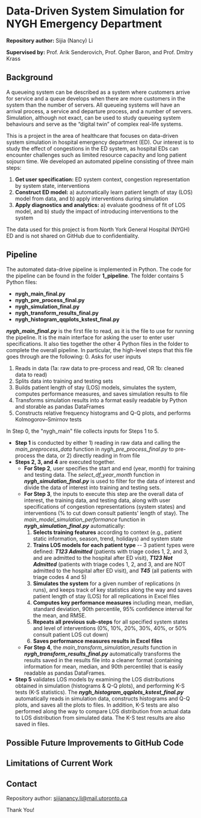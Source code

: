 # Data-Driven System Simulation for NYGH Emergency Department

**Repository author:** Sijia (Nancy) Li

**Supervised by:** Prof. Arik Senderovich, Prof. Opher Baron, and Prof. Dmitry Krass

## Background
A queueing system can be described as a system where customers arrive for service and a queue develops when there are more customers in the system than the number of servers. All queueing systems will have an arrival process, a service and departure process, and a number of servers. Simulation, although not exact, can be used to study queueing system behaviours and serve as the “digital twin” of complex real-life systems. 

This is a project in the area of healthcare that focuses on data-driven system simulation in hospital emergency department (ED). Our interest is to study the effect of congestions in the ED system, as hospital EDs can encounter challenges such as limited resource capacity and long patient sojourn time. We developed an automated pipeline consisting of three main steps:
1. **Get user specification:** ED system context, congestion representation by system state, interventions
2. **Construct ED model:** a) automatically learn patient length of stay (LOS) model from data, and b) apply interventions during simulation
3. **Apply diagnostics and analytics:** a) evaluate goodness of fit of LOS model, and b) study the impact of introducing interventions to the system

The data used for this project is from North York General Hospital (NYGH) ED and is not shared on GitHub due to confidentiality. 

## Pipeline
The automated data-drive pipeline is implemented in Python. The code for the pipeline can be found in the folder __1_pipeline__. The folder contains 5 Python files:
* **nygh_main_final.py**
* **nygh_pre_process_final.py**
* **nygh_simulation_final.py**
* **nygh_transform_results_final.py**
* **nygh_histogram_qqplots_kstest_final.py**

_**nygh_main_final.py**_ is the first file to read, as it is the file to use for running the pipeline. It is the main interface for asking the user to enter user specifications. It also ties together the other 4 Python files in the folder to complete the overall pipeline. In particular, the high-level steps that this file goes through are the following:
0. Asks for user inputs
1. Reads in data (1a: raw data to pre-process and read, OR 1b: cleaned data to read)
2. Splits data into training and testing sets
3. Builds patient length of stay (LOS) models, simulates the system, computes performance measures, and saves simulation results to file
4. Transforms simulation results into a format easily readable by Python and storable as pandas DataFrames
5. Constructs relative frequency histograms and Q-Q plots, and performs Kolmogorov–Smirnov tests

In Step 0, the "nygh_main" file collects inputs for Steps 1 to 5. 

* **Step 1** is conducted by either 1) reading in raw data and calling the *main\_preprocess\_data* function in  *nygh\_pre\_process\_final.py* to pre-process the data, or 2) directly reading in from file
* **Steps 2, 3, and 4** are executed together. 
    * **For Step 2**, user specifies the start and end (year, month) for training and testing data. The *select\_df\_year\_month* function in _**nygh\_simulation\_final.py**_ is used to filter for the data of interest and divide the data of interest into training and testing sets. 
    * **For Step 3**, the inputs to execute this step are the overall data of interest, the training data, and testing data, along with user specifications of congestion representations (system states) and interventions (% to cut down consult patients' length of stay). The *main\_model\_simulation\_performance* function in _**nygh\_simulation\_final.py**_ automatically:
        1. **Selects training features** according to context (e.g., patient static information, season, trend, holidays) and system state
        2. **Trains LOS models for each patient type** -- 3 patient types were defined: _**T123 Admitted**_ (patients with triage codes 1, 2, and 3, and are admitted to the hospital after ED visit), _**T123 Not Admitted**_ (patients with triage codes 1, 2, and 3, and are NOT admitted to the hospital after ED visit), and _**T45**_ (all patients with triage codes 4 and 5)
        3. **Simulates the system** for a given number of replications (n runs), and keeps track of key statistics along the way and saves patient length of stay (LOS) for all replications in Excel files
        4. **Computes key performance measures** including mean, median, standard deviation, 90th percentile, 95% confidence interval for the mean, and RMSE. 
        5. **Repeats all previous sub-steps** for all specified system states and level of interventions (0%, 10%, 20%, 30%, 40%, or 50% consult patient LOS cut down)
        6. **Saves performance measures results in Excel files**
    * **For Step 4**, the *main\_transform\_simulation\_results* function in  _**nygh\_transform\_results\_final.py**_ automatically transforms the results saved in the results file into a cleaner format (containing information for mean, median, and 90th percentile) that is easily readable as pandas DataFrames. 
* **Step 5** validates LOS models by examining the LOS distributions obtained in simulation (histograms & Q-Q plots), and performing K-S tests (K-S statistics). The _**nygh\_histogram\_qqplots\_kstest\_final.py**_ automatically reads in simulation data, constructs histograms and Q-Q plots, and saves all the plots to files. In addition, K-S tests are also performed along the way to compare LOS distribution from actual data to LOS distribution from simulated data. The K-S test results are also saved in files.

## Possible Future Improvements to GitHub Code


## Limitations of Current Work



## Contact
Repository author: sijianancy.li@mail.utoronto.ca

Thank You!

